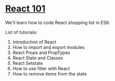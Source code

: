 # [React 101](https://www.youtube.com/playlist?list=PLkEZWD8wbltnXlfyhS5qSMTNb26utkOkI)

We'll learn how to code React shopping list in ES6.

List of tutorials:
1. Introduction of React
2. How to import and export modules
3. React Props and PropTypes
4. React State and Classes
5. React Setstate
6. How to use filter with React
7. How to remove items from the state
